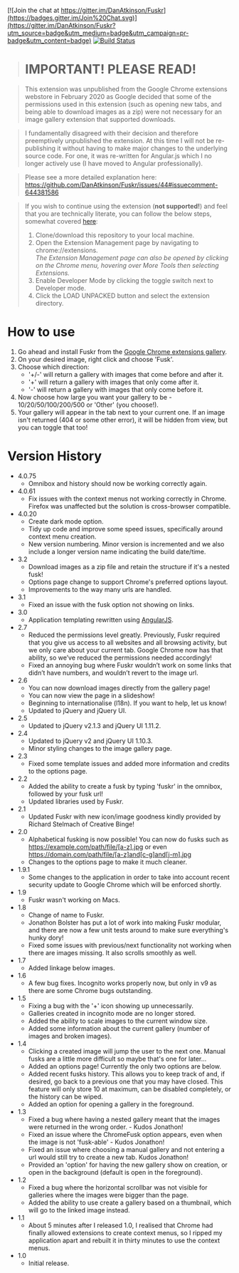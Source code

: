 [![Join the chat at https://gitter.im/DanAtkinson/Fuskr](https://badges.gitter.im/Join%20Chat.svg)](https://gitter.im/DanAtkinson/Fuskr?utm_source=badge&utm_medium=badge&utm_campaign=pr-badge&utm_content=badge)
[![Build Status](https://travis-ci.org/DanAtkinson/Fuskr.svg?branch=master)](https://travis-ci.org/DanAtkinson/Fuskr)

> **IMPORTANT! PLEASE READ!**
> ==========================

> This extension was unpublished from the Google Chrome extensions webstore in February 2020 as Google decided that some of the permissions used in this extension (such as opening new tabs, and being able to download images as a zip) were not necessary for an image gallery extension that supported downloads.

> I fundamentally disagreed with their decision and therefore preemptively unpublished the extension. At this time I will not be re-publishing it without having to make major changes to the underlying source code. For one, it was re-written for Angular.js which I no longer actively use (I have moved to Angular professionally).

> Please see a more detailed explanation here:<br/>
> https://github.com/DanAtkinson/Fuskr/issues/44#issuecomment-644381586

> If you wish to continue using the extension (**not supported!**) and feel that you are technically literate, you can follow the below steps, somewhat covered [here](https://developer.chrome.com/docs/extensions/mv2/getstarted/):
> 1. Clone/download this repository to your local machine.
> 1. Open the Extension Management page by navigating to chrome://extensions.<br/>
>  _The Extension Management page can also be opened by clicking on the Chrome menu, hovering over More Tools then selecting Extensions._
> 1. Enable Developer Mode by clicking the toggle switch next to Developer mode.
> 1. Click the LOAD UNPACKED button and select the extension directory.

How to use
==========

1. Go ahead and install Fuskr from the [Google Chrome extensions gallery](https://chrome.google.com/webstore/detail/fuskr/glieaboaghdnlglpkekghloldikefofo).
1. On your desired image, right click and choose 'Fusk'.
1. Choose which direction:
   * '+/-' will return a gallery with images that come before and after it.
   * '+' will return a gallery with images that only come after it.
   * '-' will return a gallery with images that only come before it.
1. Now choose how large you want your gallery to be - 10/20/50/100/200/500 or 'Other' (you choose!).
1. Your gallery will appear in the tab next to your current one. If an image isn't returned (404 or some other error), it will be hidden from view, but you can toggle that too!


Version History
===============

* 4.0.75
  * Omnibox and history should now be working correctly again.
* 4.0.61
  * Fix issues with the context menus not working correctly in Chrome. Firefox was unaffected but the solution is cross-browser compatible.
* 4.0.20
  * Create dark mode option.
  * Tidy up code and improve some speed issues, specifically around context menu creation.
  * New version numbering. Minor version is incremented and we also include a longer version name indicating the build date/time.
* 3.2
  * Download images as a zip file and retain the structure if it's a nested fusk!
  * Options page change to support Chrome's preferred options layout.
  * Improvements to the way many urls are handled.
* 3.1
  * Fixed an issue with the fusk option not showing on links.
* 3.0
  * Application templating rewritten using [AngularJS](https://angularjs.org/).
* 2.7
  * Reduced the permissions level greatly. Previously, Fuskr required that you give us access to all websites and all browsing activity, but we only care about your current tab. Google Chrome now has that ability, so we’ve reduced the permissions needed accordingly!
  * Fixed an annoying bug where Fuskr wouldn’t work on some links that didn’t have numbers, and wouldn’t revert to the image url.
* 2.6
  * You can now download images directly from the gallery page!
  * You can now view the page in a slideshow!
  * Beginning to internationalise (l18n). If you want to help, let us know!
  * Updated to jQuery and jQuery UI.
* 2.5
  * Updated to jQuery v2.1.3 and jQuery UI 1.11.2.
* 2.4
  * Updated to jQuery v2 and jQuery UI 1.10.3.
  * Minor styling changes to the image gallery page.
* 2.3
  * Fixed some template issues and added more information and credits to the options page.
* 2.2
  * Added the ability to create a fusk by typing 'fuskr' in the omnibox, followed by your fusk url!
  * Updated libraries used by Fuskr.
* 2.1
  * Updated Fuskr with new icon/image goodness kindly provided by Richard Stelmach of Creative Binge!
* 2.0
  * Alphabetical fusking is now possible! You can now do fusks such as https://example.com/path/file/[a-z].jpg or even https://domain.com/path/file/[a-z]and[c-g]and[j-m].jpg
  * Changes to the options page to make it much cleaner.
* 1.9.1
  * Some changes to the application in order to take into account recent security update to Google Chrome which will be enforced shortly.
* 1.9
  * Fuskr wasn't working on Macs.
* 1.8
  * Change of name to Fuskr.
  * Jonathon Bolster has put a lot of work into making Fuskr modular, and there are now a few unit tests around to make sure everything's hunky dory!
  * Fixed some issues with previous/next functionality not working when there are images missing. It also scrolls smoothly as well.
* 1.7
  * Added linkage below images.
* 1.6
  * A few bug fixes. Incognito works properly now, but only in v9 as there are some Chrome bugs outstanding.
* 1.5
  * Fixing a bug with the '+' icon showing up unnecessarily.
  * Galleries created in incognito mode are no longer stored.
  * Added the ability to scale images to the current window size.
  * Added some information about the current gallery (number of images and broken images).
* 1.4
  * Clicking a created image will jump the user to the next one. Manual fusks are a little more difficult so maybe that's one for later...
  * Added an options page! Currently the only two options are below.
  * Added recent fusks history. This allows you to keep track of and, if desired, go back to a previous one that you may have closed. This feature will only store 10 at maximum, can be disabled completely, or the history can be wiped.
  * Added an option for opening a gallery in the foreground.
* 1.3
  * Fixed a bug where having a nested gallery meant that the images were returned in the wrong order. - Kudos Jonathon!
  * Fixed an issue where the ChromeFusk option appears, even when the image is not 'fusk-able' - Kudos Jonathon!
  * Fixed an issue where choosing a manual gallery and not entering a url would still try to create a new tab. Kudos Jonathon!
  * Provided an 'option' for having the new gallery show on creation, or open in the background (default is open in the foreground).
* 1.2
  * Fixed a bug where the horizontal scrollbar was not visible for galleries where the images were bigger than the page.
  * Added the ability to use create a gallery based on a thumbnail, which will go to the linked image instead.
* 1.1
  * About 5 minutes after I released 1.0, I realised that Chrome had finally allowed extensions to create context menus, so I ripped my application apart and rebuilt it in thirty minutes to use the context menus.
* 1.0
  * Initial release.
